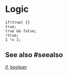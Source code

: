 # Logic

```cards
if(true) {}
true;
true && false;
!true;
1 != 1;
```

## See also #seealso

[if](/blocks/logic/if), [boolean](/blocks/logic/boolean)